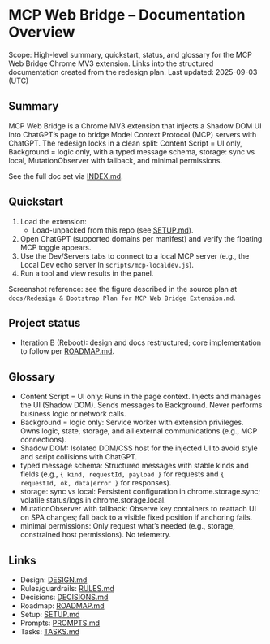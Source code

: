# MCP Web Bridge – Documentation Overview

Scope: High-level summary, quickstart, status, and glossary for the MCP Web Bridge Chrome MV3 extension. Links into the structured documentation created from the redesign plan.
Last updated: 2025-09-03 (UTC)

## Summary

MCP Web Bridge is a Chrome MV3 extension that injects a Shadow DOM UI into ChatGPT’s page to bridge Model Context Protocol (MCP) servers with ChatGPT. The redesign locks in a clean split: Content Script = UI only, Background = logic only, with a typed message schema, storage: sync vs local, MutationObserver with fallback, and minimal permissions.

See the full doc set via [INDEX.md](./INDEX.md).

## Quickstart

1) Load the extension:
   - Load-unpacked from this repo (see [SETUP.md](./SETUP.md)).
2) Open ChatGPT (supported domains per manifest) and verify the floating MCP toggle appears.
3) Use the Dev/Servers tabs to connect to a local MCP server (e.g., the Local Dev echo server in `scripts/mcp-localdev.js`).
4) Run a tool and view results in the panel.

Screenshot reference: see the figure described in the source plan at `docs/Redesign & Bootstrap Plan for MCP Web Bridge Extension.md`.

## Project status

- Iteration B (Reboot): design and docs restructured; core implementation to follow per [ROADMAP.md](./ROADMAP.md).

## Glossary

- Content Script = UI only: Runs in the page context. Injects and manages the UI (Shadow DOM). Sends messages to Background. Never performs business logic or network calls.
- Background = logic only: Service worker with extension privileges. Owns logic, state, storage, and all external communications (e.g., MCP connections).
- Shadow DOM: Isolated DOM/CSS host for the injected UI to avoid style and script collisions with ChatGPT.
- typed message schema: Structured messages with stable kinds and fields (e.g., `{ kind, requestId, payload }` for requests and `{ requestId, ok, data|error }` for responses).
- storage: sync vs local: Persistent configuration in chrome.storage.sync; volatile status/logs in chrome.storage.local.
- MutationObserver with fallback: Observe key containers to reattach UI on SPA changes; fall back to a visible fixed position if anchoring fails.
- minimal permissions: Only request what’s needed (e.g., storage, constrained host permissions). No telemetry.

## Links

- Design: [DESIGN.md](./DESIGN.md)
- Rules/guardrails: [RULES.md](./RULES.md)
- Decisions: [DECISIONS.md](./DECISIONS.md)
- Roadmap: [ROADMAP.md](./ROADMAP.md)
- Setup: [SETUP.md](./SETUP.md)
- Prompts: [PROMPTS.md](./PROMPTS.md)
- Tasks: [TASKS.md](./TASKS.md)


